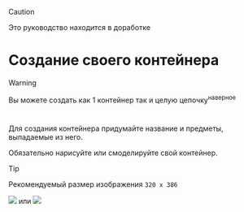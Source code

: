 
> [!CAUTION]
> Это руководство находится в доработке
>

# Создание своего контейнера

> [!WARNING]
> Вы можете создать как 1 контейнер так и целую цепочку<sup>наверное</sup>
>


#
Для создания контейнера придумайте название и предметы, выпадаемые из него.

Обязательно нарисуйте или смоделируйте свой контейнер.

> [!TIP]
> Рекомендуемый размер изображения `320 x 386`
>


<img src="https://raw.githubusercontent.com/xmved/SpaceBlitz-Manual/refs/heads/main/images/0/Container_template_1.png"/> или <img src="https://raw.githubusercontent.com/xmved/SpaceBlitz-Manual/refs/heads/main/images/0/Container_template_2.png"/>
